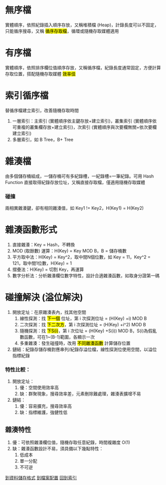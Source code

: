 # 無序檔
實體順序，依照紀錄插入順序存放，又稱堆積檔 (Heap)，計錄長度可以不固定，只能循序搜尋，又稱 <mark>循序存取檔</mark>，循環或隨機存取媒體適用

# 有序檔
實體順序，依照排序欄位值順序存放，又稱循序檔，紀錄長度通常固定，方便計算存取位置，搭配隨機存取媒體 <mark>效率佳</mark>

# 索引循序檔
替循序檔建立索引，改善隨機存取時間
1. 一層索引：主索引 (實體順序依主鍵存放+建立索引)，叢集索引 (實體順序依可重複的叢集欄存放+建立索引)，次索引 (實體順序與次要欄無關+依次要欄建立索引)
2. 多層索引，如 B Tree，B+ Tree

# 雜湊檔
由多個儲存桶組成，一儲存桶可有多紀錄槽，一紀錄槽=一筆紀錄。可用 Hash Function 直接取得紀錄存放位址，又稱直接存取檔，僅適用隨機存取媒體

### 碰撞
兩相異雜湊鍵，卻有相同雜湊值，如 Key1 != Key2，H(Key1) = H(Key2)

# 雜湊函數形式
1. 直接雜湊：Key = Hash，不轉換
2. MOD (取餘數) 運算：H(Key) = Key MOD B，B = 儲存桶數
3. 平方取中法：H(Key) = Key^2，取中間N個位數，如 Key = 11，Key^2 = 121，取中間1位數，H(Key) = 1
4. 摺疊法：H(Key) = 切割 Key，再運算
5. 數字分析法：分析雜湊欄位數字特性，設計合適雜湊函數，如取身分證第一碼

# 碰撞解決 (溢位解決)
1. 開放定址：在原雜湊表內，找其他空間
	1. 線性探測：找 <mark>下一個</mark> 位址，第 i 次探測位址 = (H(Key) +i) MOD B
	2. 二次探測：找 <mark>下二次方</mark>，第 i 次探測位址 = (H(Key) +i^2) MOD B
	3. 隨機探測：找 <mark>下S(i)</mark>，第 i 次位址 = (H(Key) +S(i)) MOD B，S(i)為假亂數函數，可在1~(B-1)範圍，各顯示一次
	4. 多重雜湊：發生碰撞時，改用 <mark>不同雜湊函數</mark> 計算儲存位置
2. 鏈結：紀錄存儲存桶對應串列/紀錄存溢位檔，線性探測位使用空間，以溢位指標紀錄

### 特性比較：
1. 開放定址：
	1. 優：空間使用效率高
	2. 缺：群聚現象，搜尋效率差，元素刪除難處理，雜湊表擴增不易
2. 鏈結：
	1. 優：容易擴充，搜尋效率高
	2. 缺：指標維護，強健性低

## 雜湊特性
1. 優：可依照雜湊欄位值，隨機存取任意紀錄，時間複雜度 O(1)
2. 缺：雜湊函數設計不易，須具備以下幾點特性：
	1. 低成本
	2. 單一分配
	3. 不可逆

[到資料儲存格式](資料儲存格式)
[到檔案配置](檔案配置)
[回到索引]((%E4%BD%9C%E6%A5%AD%E7%B3%BB%E7%B5%B1%E7%B4%A2%E5%BC%95))